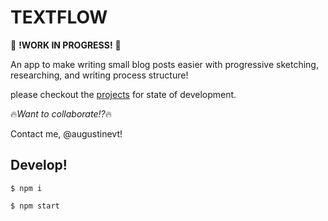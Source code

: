 # TEXTFLOW

:rotating_light: **!WORK IN PROGRESS!**	:rotating_light:

An app to make writing small blog posts easier with progressive sketching, researching, and writing process structure!

 please checkout the [projects](https://github.com/augustinevt/textflow/projects) for state of development.

 :fire:_Want to collaborate!?_:fire:

 Contact me, @augustinevt!

## Develop!

```shell
$ npm i
```

```shell
$ npm start
```
